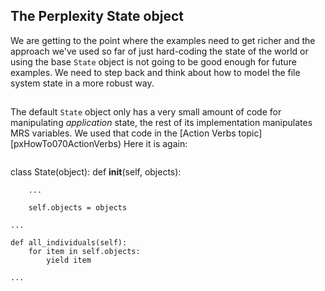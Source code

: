 ## The Perplexity State object
We are getting to the point where the examples need to get richer and the approach we've used so far of just hard-coding the state of the world or using the base `State` object is not going to be good enough for future examples. We need to step back and think about how to model the file system state in a more robust way.

## 

The default `State` object only has a very small amount of code for manipulating *application* state, the rest of its implementation manipulates MRS variables. We used that code in the [Action Verbs topic][pxHowTo070ActionVerbs) Here it is again:

~~~
~~~
class State(object):
    def __init__(self, objects):

        ...

        self.objects = objects

    ...
    
    def all_individuals(self):
        for item in self.objects:
            yield item

    ...
~~~

